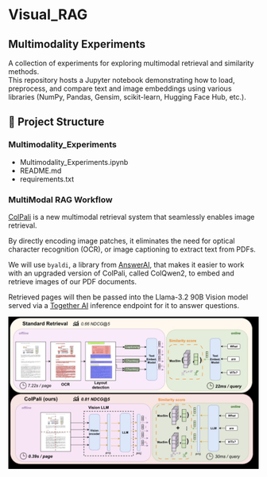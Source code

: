 # Visual_RAG
## Multimodality Experiments

A collection of experiments for exploring multimodal retrieval and similarity methods.  
This repository hosts a Jupyter notebook demonstrating how to load, preprocess, and compare text and image embeddings using various libraries (NumPy, Pandas, Gensim, scikit-learn, Hugging Face Hub, etc.).

## 📂 Project Structure

### Multimodality_Experiments
-  Multimodality_Experiments.ipynb
-  README.md
-  requirements.txt


### MultiModal RAG Workflow

[ColPali](https://arxiv.org/abs/2407.01449) is a new multimodal retrieval system that seamlessly enables image retrieval.

By directly encoding image patches, it eliminates the need for optical character recognition (OCR), or image captioning to extract text from PDFs.

We will use `byaldi`, a library from [AnswerAI](https://www.answer.ai/), that makes it easier to work with an upgraded version of ColPali, called ColQwen2, to embed and retrieve images of our PDF documents.

Retrieved pages will then be passed into the Llama-3.2 90B Vision model served via a [Together AI](https://www.together.ai/) inference endpoint for it to answer questions.

![ColPali vs Standard Retrieval Pipeline](images/Colpali_vs_Standard.png)
